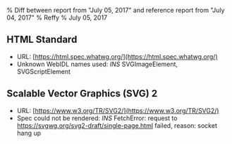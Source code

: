 % Diff between report from "July 05, 2017" and reference report from "July 04, 2017"
% Reffy
% July 05, 2017

## HTML Standard

- URL: [https://html.spec.whatwg.org/](https://html.spec.whatwg.org/)
- Unknown WebIDL names used: *INS* SVGImageElement, SVGScriptElement


## Scalable Vector Graphics (SVG) 2

- URL: [https://www.w3.org/TR/SVG2/](https://www.w3.org/TR/SVG2/)
- Spec could not be rendered: *INS* FetchError: request to https://svgwg.org/svg2-draft/single-page.html failed, reason: socket hang up


